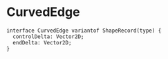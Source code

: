 # CurvedEdge

```
interface CurvedEdge variantof ShapeRecord(type) {
  controlDelta: Vector2D;
  endDelta: Vector2D;
}
```
